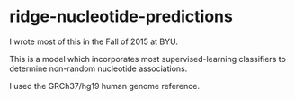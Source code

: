 # ridge-nucleotide-predictions

I wrote most of this in the Fall of 2015 at BYU.

This is a model which incorporates most supervised-learning classifiers to determine non-random nucleotide associations. 

I used the GRCh37/hg19 human genome reference.
